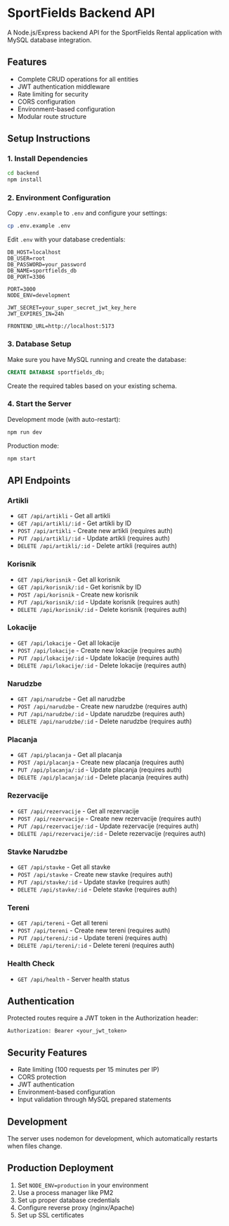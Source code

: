 # SportFields Backend API

A Node.js/Express backend API for the SportFields Rental application with MySQL database integration.

## Features

- Complete CRUD operations for all entities
- JWT authentication middleware
- Rate limiting for security
- CORS configuration
- Environment-based configuration
- Modular route structure

## Setup Instructions

### 1. Install Dependencies
```bash
cd backend
npm install
```

### 2. Environment Configuration
Copy `.env.example` to `.env` and configure your settings:
```bash
cp .env.example .env
```

Edit `.env` with your database credentials:
```env
DB_HOST=localhost
DB_USER=root
DB_PASSWORD=your_password
DB_NAME=sportfields_db
DB_PORT=3306

PORT=3000
NODE_ENV=development

JWT_SECRET=your_super_secret_jwt_key_here
JWT_EXPIRES_IN=24h

FRONTEND_URL=http://localhost:5173
```

### 3. Database Setup
Make sure you have MySQL running and create the database:
```sql
CREATE DATABASE sportfields_db;
```

Create the required tables based on your existing schema.

### 4. Start the Server

Development mode (with auto-restart):
```bash
npm run dev
```

Production mode:
```bash
npm start
```

## API Endpoints

### Artikli
- `GET /api/artikli` - Get all artikli
- `GET /api/artikli/:id` - Get artikli by ID
- `POST /api/artikli` - Create new artikli (requires auth)
- `PUT /api/artikli/:id` - Update artikli (requires auth)
- `DELETE /api/artikli/:id` - Delete artikli (requires auth)

### Korisnik
- `GET /api/korisnik` - Get all korisnik
- `GET /api/korisnik/:id` - Get korisnik by ID
- `POST /api/korisnik` - Create new korisnik
- `PUT /api/korisnik/:id` - Update korisnik (requires auth)
- `DELETE /api/korisnik/:id` - Delete korisnik (requires auth)

### Lokacije
- `GET /api/lokacije` - Get all lokacije
- `POST /api/lokacije` - Create new lokacije (requires auth)
- `PUT /api/lokacije/:id` - Update lokacije (requires auth)
- `DELETE /api/lokacije/:id` - Delete lokacije (requires auth)

### Narudzbe
- `GET /api/narudzbe` - Get all narudzbe
- `POST /api/narudzbe` - Create new narudzbe (requires auth)
- `PUT /api/narudzbe/:id` - Update narudzbe (requires auth)
- `DELETE /api/narudzbe/:id` - Delete narudzbe (requires auth)

### Placanja
- `GET /api/placanja` - Get all placanja
- `POST /api/placanja` - Create new placanja (requires auth)
- `PUT /api/placanja/:id` - Update placanja (requires auth)
- `DELETE /api/placanja/:id` - Delete placanja (requires auth)

### Rezervacije
- `GET /api/rezervacije` - Get all rezervacije
- `POST /api/rezervacije` - Create new rezervacije (requires auth)
- `PUT /api/rezervacije/:id` - Update rezervacije (requires auth)
- `DELETE /api/rezervacije/:id` - Delete rezervacije (requires auth)

### Stavke Narudzbe
- `GET /api/stavke` - Get all stavke
- `POST /api/stavke` - Create new stavke (requires auth)
- `PUT /api/stavke/:id` - Update stavke (requires auth)
- `DELETE /api/stavke/:id` - Delete stavke (requires auth)

### Tereni
- `GET /api/tereni` - Get all tereni
- `POST /api/tereni` - Create new tereni (requires auth)
- `PUT /api/tereni/:id` - Update tereni (requires auth)
- `DELETE /api/tereni/:id` - Delete tereni (requires auth)

### Health Check
- `GET /api/health` - Server health status

## Authentication

Protected routes require a JWT token in the Authorization header:
```
Authorization: Bearer <your_jwt_token>
```

## Security Features

- Rate limiting (100 requests per 15 minutes per IP)
- CORS protection
- JWT authentication
- Environment-based configuration
- Input validation through MySQL prepared statements

## Development

The server uses nodemon for development, which automatically restarts when files change.

## Production Deployment

1. Set `NODE_ENV=production` in your environment
2. Use a process manager like PM2
3. Set up proper database credentials
4. Configure reverse proxy (nginx/Apache)
5. Set up SSL certificates